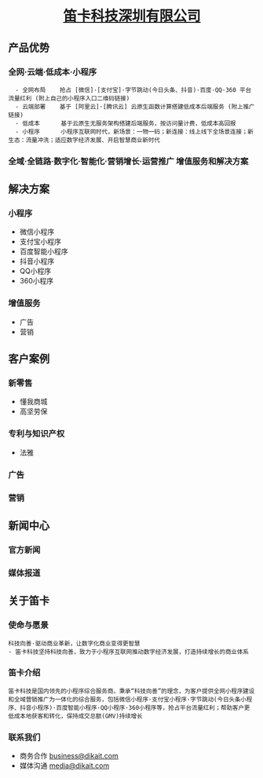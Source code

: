 # <p align="center">[笛卡科技深圳有限公司](http://www.dikait.com "官网")</p>

## 产品优势
### 全网·云端·低成本·小程序
      - 全网布局    抢占 [微信]·[支付宝]·字节跳动(今日头条、抖音)·百度·QQ·360 平台流量红利 (附上自己的小程序入口二维码链接)
      - 云端部署    基于 [阿里云]·[腾讯云] 云原生函数计算搭建低成本后端服务 (附上推广链接)
      - 低成本      基于云原生无服务架构搭建后端服务，按访问量计费，低成本高回报
      - 小程序      小程序互联网时代，新场景：一物一码；新连接：线上线下全场景连接；新生态：流量冲洗；适应数字经济发展、开启智慧商业新时代
### 全域·全链路·数字化·智能化·营销增长·运营推广 增值服务和解决方案

## 解决方案
### 小程序
- 微信小程序
- 支付宝小程序
- 百度智能小程序
- 抖音小程序
- QQ小程序
- 360小程序
### 增值服务
- 广告
- 营销

## 客户案例
### 新零售
- 懂我商城
- 高坚劳保
### 专利与知识产权
- 法雅
### 广告
### 营销

## 新闻中心
### 官方新闻
### 媒体报道

## 关于笛卡
  ### 使命与愿景
    科技向善·驱动商业革新，让数字化商业变得更智慧
    - 笛卡科技坚持科技向善，致力于小程序互联网推动数字经济发展，打造持续增长的商业体系
  ### 笛卡介绍
    笛卡科技是国内领先的小程序综合服务商，秉承“科技向善”的理念，为客户提供全网小程序建设和全域营销推广为一体化的综合服务，包括微信小程序·支付宝小程序·字节跳动(今日头条小程序、抖音小程序)·百度智能小程序·QQ小程序·360小程序等，抢占平台流量红利；帮助客户更低成本地获客和转化，保持成交总额(GMV)持续增长
  ### 联系我们
  - 商务合作 business@dikait.com
  - 媒体沟通 media@dikait.com
